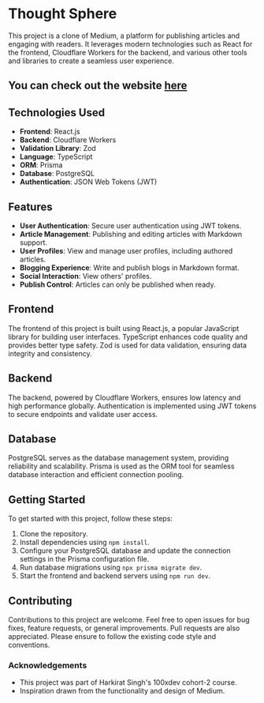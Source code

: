 # Thought Sphere

This project is a clone of Medium, a platform for publishing articles and engaging with readers. It leverages modern technologies such as React for the frontend, Cloudflare Workers for the backend, and various other tools and libraries to create a seamless user experience.

## You can check out the website [here]()

## Technologies Used

-   **Frontend**: React.js
-   **Backend**: Cloudflare Workers
-   **Validation Library**: Zod
-   **Language**: TypeScript
-   **ORM**: Prisma
-   **Database**: PostgreSQL
-   **Authentication**: JSON Web Tokens (JWT)

## Features

-   **User Authentication**: Secure user authentication using JWT tokens.
-   **Article Management**: Publishing and editing articles with Markdown support.
-   **User Profiles**: View and manage user profiles, including authored articles.
-   **Blogging Experience**: Write and publish blogs in Markdown format.
-   **Social Interaction**: View others' profiles.
-   **Publish Control**: Articles can only be published when ready.

## Frontend

The frontend of this project is built using React.js, a popular JavaScript library for building user interfaces. TypeScript enhances code quality and provides better type safety. Zod is used for data validation, ensuring data integrity and consistency.

## Backend

The backend, powered by Cloudflare Workers, ensures low latency and high performance globally. Authentication is implemented using JWT tokens to secure endpoints and validate user access.

## Database

PostgreSQL serves as the database management system, providing reliability and scalability. Prisma is used as the ORM tool for seamless database interaction and efficient connection pooling.

## Getting Started

To get started with this project, follow these steps:

1. Clone the repository.
2. Install dependencies using `npm install`.
3. Configure your PostgreSQL database and update the connection settings in the Prisma configuration file.
4. Run database migrations using `npx prisma migrate dev`.
5. Start the frontend and backend servers using `npm run dev`.

## Contributing

Contributions to this project are welcome. Feel free to open issues for bug fixes, feature requests, or general improvements. Pull requests are also appreciated. Please ensure to follow the existing code style and conventions.

### Acknowledgements

-   This project was part of Harkirat Singh's 100xdev cohort-2 course.
-   Inspiration drawn from the functionality and design of Medium.